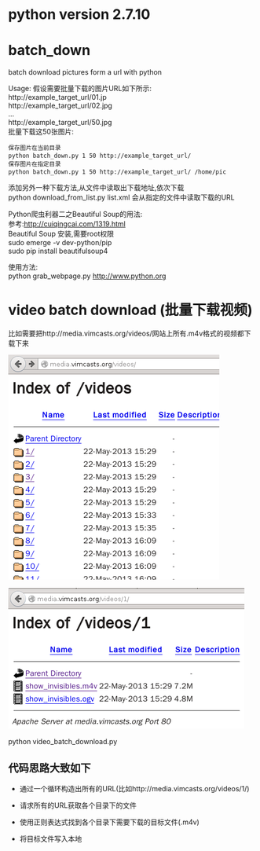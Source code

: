 # python version 2.7.10

# batch_down
batch download pictures form a url with python

Usage:
	假设需要批量下载的图片URL如下所示:  
	http://example_target_url/01.jp  
	http://example_target_url/02.jpg  
	...  
	http://example_target_url/50.jpg  
	批量下载这50张图片:  

	保存图片在当前目录  
	python batch_down.py 1 50 http://example_target_url/  
	保存图片在指定目录  
	python batch_down.py 1 50 http://example_target_url/ /home/pic  

添加另外一种下载方法,从文件中读取出下载地址,依次下载  
python download_from_list.py list.xml 会从指定的文件中读取下载的URL  

Python爬虫利器二之Beautiful Soup的用法:  
参考:http://cuiqingcai.com/1319.html  
Beautiful Soup 安装,需要root权限  
sudo emerge -v dev-python/pip  
sudo pip install beautifulsoup4  

使用方法:  
python grab_webpage.py http://www.python.org

# video batch download (批量下载视频)

比如需要把http://media.vimcasts.org/videos/网站上所有.m4v格式的视频都下载下来

![fg1](./snap0000.png)

![fg2](./snap0001.png)

python video_batch_download.py

## 代码思路大致如下

- 通过一个循环构造出所有的URL(比如http://media.vimcasts.org/videos/1/)

- 请求所有的URL获取各个目录下的文件

- 使用正则表达式找到各个目录下需要下载的目标文件(.m4v)

- 将目标文件写入本地
